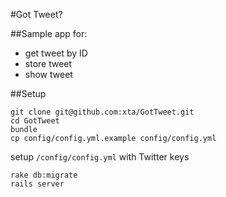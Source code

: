 #Got Tweet?

##Sample app for:
* get tweet by ID
* store tweet
* show tweet

##Setup

    git clone git@github.com:xta/GotTweet.git
    cd GotTweet
    bundle
    cp config/config.yml.example config/config.yml
    
setup `/config/config.yml` with Twitter keys

    rake db:migrate
    rails server
